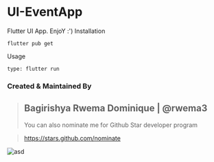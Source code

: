 # UI-EventApp
Flutter UI App. EnjoY :')
Installation

```
flutter pub get
```
Usage 
```
type: flutter run
```
### Created & Maintained By
 > ## Bagirishya Rwema Dominique | @rwema3
> You can also nominate me for Github Star developer program

> https://stars.github.com/nominate

![asd](https://user-images.githubusercontent.com/52289151/152301783-a3c380ad-0bb0-4aff-9a67-b928e4725625.JPG)
